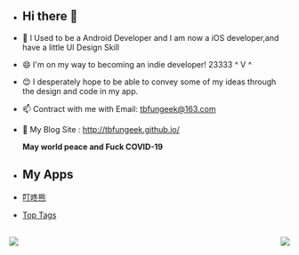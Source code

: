 - ## Hi there 👋

- 🔭 I Used to be a Android Developer and I am now a iOS developer,and have a little UI Design Skill

- 😄 I'm on my way to becoming an indie developer!  23333 ^ V ^

- 😊 I desperately hope to be able to convey some of my ideas through the design and code in my app.

- 📫 Contract with me with Email: tbfungeek@163.com

- 👋 My Blog Site : http://tbfungeek.github.io/

  **May world peace and Fuck COVID-19**

- ##  My Apps

- [叮咚熊](https://apps.apple.com/cn/app/%E5%8F%AE%E5%92%9A%E7%86%8A/id1574272868)


- [Top Tags](https://apps.apple.com/cn/app/top-tags/id1589642043)

<br/>

<img align="left" src="https://github-readme-stats.vercel.app/api?username=tbfungeek&show_icons=true" />

<img align="right" src="https://github-readme-stats.vercel.app/api/top-langs/?username=tbfungeek&hide=html&count_private=true&show_icons=true" />



